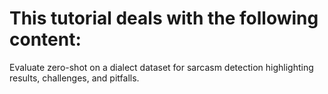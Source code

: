 # This tutorial deals with the following content:
Evaluate zero-shot on a dialect dataset for sarcasm detection highlighting results, challenges, and pitfalls.